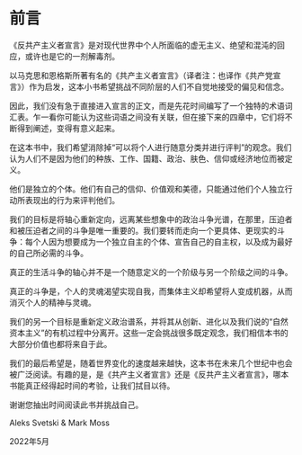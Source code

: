# 前言

《反共产主义者宣言》是对现代世界中个人所面临的虚无主义、绝望和混沌的回应，或许也是它的一剂解毒剂。

以马克思和恩格斯所著有名的《共产主义者宣言》（译者注：也译作《共产党宣言》）作为启发，这本小书希望挑战不同阶层的人们不自觉地接受的偏见和信念。

因此，我们没有急于直接进入宣言的正文，而是先花时间编写了一个独特的术语词汇表。乍一看你可能认为这些词语之间没有关联，但在接下来的四章中，它们将不断得到阐述，变得有意义起来。

在这本书中，我们希望消除掉“可以将个人进行随意分类并进行评判”的观念。我们认为人们不是因为他们的种族、工作、国籍、政治、肤色、信仰或经济地位而被定义。

他们是独立的个体。他们有自己的信仰、价值观和美德，只能通过他们个人独立行动所表现出的行为来评判他们。

我们的目标是将轴心重新定向，远离某些想象中的政治斗争光谱，在那里，压迫者和被压迫者之间的斗争是唯一重要的。我们要转而走向一个更具体、更现实的斗争：每个人因为想要成为一个独立自主的个体、宣告自己的自主权，以及成为最好的自己所必需的斗争。

真正的生活斗争的轴心并不是一个随意定义的一个阶级与另一个阶级之间的斗争。

真正的斗争是，个人的灵魂渴望实现自我，而集体主义却希望将人变成机器，从而消灭个人的精神与灵魂。

我们的另一个目标是重新定义政治谱系，并将其从创新、进化以及我们说的“自然资本主义”的有机过程中分离开。这些一定会挑战很多既定观念，我们相信本书的大部分价值也都将来自于此。

我们的最后希望是，随着世界变化的速度越来越快，这本书在未来几个世纪中也会被广泛阅读。有趣的是，是《共产主义者宣言》还是《反共产主义者宣言》，哪本书能真正经得起时间的考验，让我们拭目以待。

谢谢您抽出时间阅读此书并挑战自己。

Aleks Svetski & Mark Moss

2022年5月